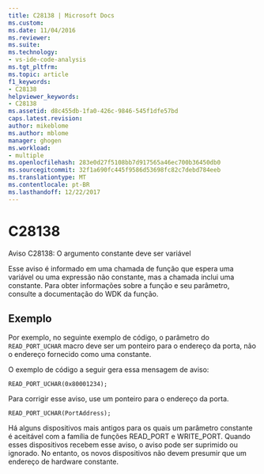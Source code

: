 ```yaml
---
title: C28138 | Microsoft Docs
ms.custom: 
ms.date: 11/04/2016
ms.reviewer: 
ms.suite: 
ms.technology:
- vs-ide-code-analysis
ms.tgt_pltfrm: 
ms.topic: article
f1_keywords:
- C28138
helpviewer_keywords:
- C28138
ms.assetid: d8c455db-1fa0-426c-9846-545f1dfe57bd
caps.latest.revision: 
author: mikeblome
ms.author: mblome
manager: ghogen
ms.workload:
- multiple
ms.openlocfilehash: 283e0d27f5108bb7d917565a46ec700b36450db0
ms.sourcegitcommit: 32f1a690fc445f9586d53698fc82c7debd784eeb
ms.translationtype: MT
ms.contentlocale: pt-BR
ms.lasthandoff: 12/22/2017
---
```

# <a name="c28138"></a>C28138
Aviso C28138: O argumento constante deve ser variável  
  
 Esse aviso é informado em uma chamada de função que espera uma variável ou uma expressão não constante, mas a chamada inclui uma constante. Para obter informações sobre a função e seu parâmetro, consulte a documentação do WDK da função.  
  
## <a name="example"></a>Exemplo  
 Por exemplo, no seguinte exemplo de código, o parâmetro do `READ_PORT_UCHAR` macro deve ser um ponteiro para o endereço da porta, não o endereço fornecido como uma constante.  
  
 O exemplo de código a seguir gera essa mensagem de aviso:  
  
```  
READ_PORT_UCHAR(0x80001234);  
```  
  
 Para corrigir esse aviso, use um ponteiro para o endereço da porta.  
  
```  
READ_PORT_UCHAR(PortAddress);  
```  
  
 Há alguns dispositivos mais antigos para os quais um parâmetro constante é aceitável com a família de funções READ_PORT e WRITE_PORT. Quando esses dispositivos recebem esse aviso, o aviso pode ser suprimido ou ignorado. No entanto, os novos dispositivos não devem presumir que um endereço de hardware constante.